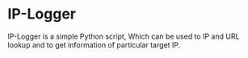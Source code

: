 # IP-Logger
IP-Logger is a simple Python script, Which can be used to IP and URL lookup and to get information of particular target IP.
